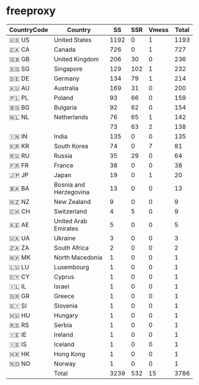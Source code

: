 # freeproxy

|CountryCode|Country|SS|SSR|Vmess|Total|
|  ----  | ----  |  ----  | ----  |  ----  | ----  |
|🇺🇸 US|United States|1192|0|1|1193|
|🇨🇦 CA|Canada|726|0|1|727|
|🇬🇧 GB|United Kingdom|206|30|0|236|
|🇸🇬 SG|Singapore|129|102|1|232|
|🇩🇪 DE|Germany|134|79|1|214|
|🇦🇺 AU|Australia|169|31|0|200|
|🇵🇱 PL|Poland|93|66|0|159|
|🇧🇬 BG|Bulgaria|92|62|0|154|
|🇳🇱 NL|Netherlands|76|65|1|142|
| ||73|63|2|138|
|🇮🇳 IN|India|135|0|0|135|
|🇰🇷 KR|South Korea|74|0|7|81|
|🇷🇺 RU|Russia|35|29|0|64|
|🇫🇷 FR|France|38|0|0|38|
|🇯🇵 JP|Japan|19|0|1|20|
|🇧🇦 BA|Bosnia and Herzegovina|13|0|0|13|
|🇳🇿 NZ|New Zealand|9|0|0|9|
|🇨🇭 CH|Switzerland|4|5|0|9|
|🇦🇪 AE|United Arab Emirates|5|0|0|5|
|🇺🇦 UA|Ukraine|3|0|0|3|
|🇿🇦 ZA|South Africa|2|0|0|2|
|🇲🇰 MK|North Macedonia|1|0|0|1|
|🇱🇺 LU|Luxembourg|1|0|0|1|
|🇨🇾 CY|Cyprus|1|0|0|1|
|🇮🇱 IL|Israel|1|0|0|1|
|🇬🇷 GR|Greece|1|0|0|1|
|🇸🇮 SI|Slovenia|1|0|0|1|
|🇭🇺 HU|Hungary|1|0|0|1|
|🇷🇸 RS|Serbia|1|0|0|1|
|🇮🇪 IE|Ireland|1|0|0|1|
|🇮🇸 IS|Iceland|1|0|0|1|
|🇭🇰 HK|Hong Kong|1|0|0|1|
|🇳🇴 NO|Norway|1|0|0|1|
||Total|3239|532|15|3786|
